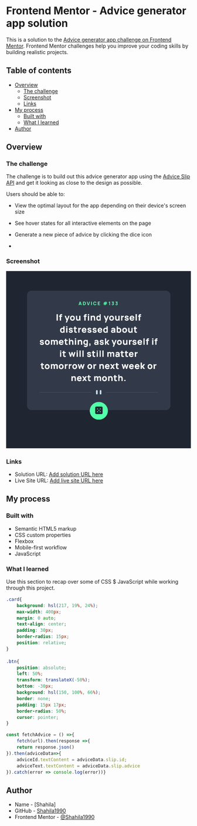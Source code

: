 # Frontend Mentor - Advice generator app solution

This is a solution to the [Advice generator app challenge on Frontend Mentor](https://www.frontendmentor.io/challenges/advice-generator-app-QdUG-13db). Frontend Mentor challenges help you improve your coding skills by building realistic projects.

## Table of contents

- [Overview](#overview)
  - [The challenge](#the-challenge)
  - [Screenshot](#screenshot)
  - [Links](#links)
- [My process](#my-process)
  - [Built with](#built-with)
  - [What I learned](#what-i-learned)
- [Author](#author)




## Overview

### The challenge

The challenge is to build out this advice generator app using the [Advice Slip API](https://api.adviceslip.com) and get it looking as close to the design as possible.

Users should be able to:

- View the optimal layout for the app depending on their device's screen size
- See hover states for all interactive elements on the page
- Generate a new piece of advice by clicking the dice icon

- 

### Screenshot

![](./images/ScreenShot.png)



### Links

- Solution URL: [Add solution URL here](https://your-solution-url.com)
- Live Site URL: [Add live site URL here](https://your-live-site-url.com)

## My process

### Built with

- Semantic HTML5 markup
- CSS custom properties
- Flexbox
- Mobile-first workflow
- JavaScript


### What I learned

Use this section to recap over some of CSS $ JavaScript while working through this project. 


```css
.card{
    background: hsl(217, 19%, 24%);
    max-width: 400px;
    margin: 0 auto;
    text-align: center;
    padding: 30px;
    border-radius: 15px;
    position: relative;
}

.btn{
    position: absolute;
    left: 50%;
    transform: translateX(-50%);
    bottom: -30px;
    background: hsl(150, 100%, 66%);
    border: none;
    padding: 15px 17px;
    border-radius: 50%;
    cursor: pointer;
}
```
```js
const fetchAdvice = () =>{
    fetch(url).then(response =>{
    return response.json()
}).then(adviceData=>{
    adviceId.textContent = adviceData.slip.id;
    adviceText.textContent = adviceData.slip.advice
}).catch(error => console.log(error))}
```

## Author

- Name - [Shahila]
- GitHub - [Shahila1990](https://github.com/Shahila1990)
- Frontend Mentor - [@Shahila1990](https://www.frontendmentor.io/profile/Shahila1990)

